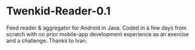 # Twenkid-Reader-0.1
Feed reader &amp; aggregator for Android in Java.
Coded in a few days from scratch with no prior mobile-app development experience as an exercise and a challenge. Thanks to Ivan.
